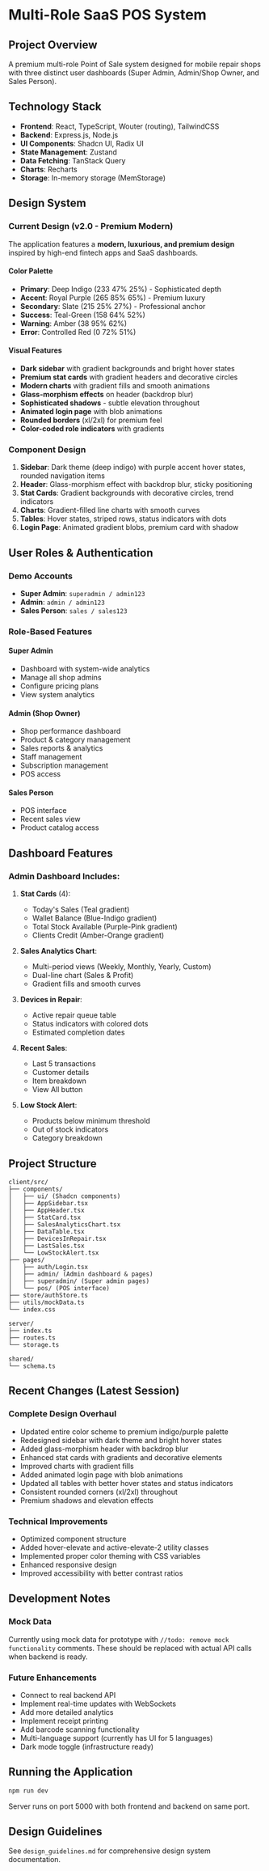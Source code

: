 # Multi-Role SaaS POS System

## Project Overview
A premium multi-role Point of Sale system designed for mobile repair shops with three distinct user dashboards (Super Admin, Admin/Shop Owner, and Sales Person).

## Technology Stack
- **Frontend**: React, TypeScript, Wouter (routing), TailwindCSS
- **Backend**: Express.js, Node.js
- **UI Components**: Shadcn UI, Radix UI
- **State Management**: Zustand
- **Data Fetching**: TanStack Query
- **Charts**: Recharts
- **Storage**: In-memory storage (MemStorage)

## Design System

### Current Design (v2.0 - Premium Modern)
The application features a **modern, luxurious, and premium design** inspired by high-end fintech apps and SaaS dashboards.

#### Color Palette
- **Primary**: Deep Indigo (233 47% 25%) - Sophisticated depth
- **Accent**: Royal Purple (265 85% 65%) - Premium luxury
- **Secondary**: Slate (215 25% 27%) - Professional anchor
- **Success**: Teal-Green (158 64% 52%)
- **Warning**: Amber (38 95% 62%)
- **Error**: Controlled Red (0 72% 51%)

#### Visual Features
- **Dark sidebar** with gradient backgrounds and bright hover states
- **Premium stat cards** with gradient headers and decorative circles
- **Modern charts** with gradient fills and smooth animations
- **Glass-morphism effects** on header (backdrop blur)
- **Sophisticated shadows** - subtle elevation throughout
- **Animated login page** with blob animations
- **Rounded borders** (xl/2xl) for premium feel
- **Color-coded role indicators** with gradients

### Component Design
1. **Sidebar**: Dark theme (deep indigo) with purple accent hover states, rounded navigation items
2. **Header**: Glass-morphism effect with backdrop blur, sticky positioning
3. **Stat Cards**: Gradient backgrounds with decorative circles, trend indicators
4. **Charts**: Gradient-filled line charts with smooth curves
5. **Tables**: Hover states, striped rows, status indicators with dots
6. **Login Page**: Animated gradient blobs, premium card with shadow

## User Roles & Authentication

### Demo Accounts
- **Super Admin**: `superadmin / admin123`
- **Admin**: `admin / admin123`
- **Sales Person**: `sales / sales123`

### Role-Based Features

#### Super Admin
- Dashboard with system-wide analytics
- Manage all shop admins
- Configure pricing plans
- View system analytics

#### Admin (Shop Owner)
- Shop performance dashboard
- Product & category management
- Sales reports & analytics
- Staff management
- Subscription management
- POS access

#### Sales Person
- POS interface
- Recent sales view
- Product catalog access

## Dashboard Features

### Admin Dashboard Includes:
1. **Stat Cards** (4):
   - Today's Sales (Teal gradient)
   - Wallet Balance (Blue-Indigo gradient)
   - Total Stock Available (Purple-Pink gradient)
   - Clients Credit (Amber-Orange gradient)

2. **Sales Analytics Chart**:
   - Multi-period views (Weekly, Monthly, Yearly, Custom)
   - Dual-line chart (Sales & Profit)
   - Gradient fills and smooth curves

3. **Devices in Repair**:
   - Active repair queue table
   - Status indicators with colored dots
   - Estimated completion dates

4. **Recent Sales**:
   - Last 5 transactions
   - Customer details
   - Item breakdown
   - View All button

5. **Low Stock Alert**:
   - Products below minimum threshold
   - Out of stock indicators
   - Category breakdown

## Project Structure

```
client/src/
├── components/
│   ├── ui/ (Shadcn components)
│   ├── AppSidebar.tsx
│   ├── AppHeader.tsx
│   ├── StatCard.tsx
│   ├── SalesAnalyticsChart.tsx
│   ├── DataTable.tsx
│   ├── DevicesInRepair.tsx
│   ├── LastSales.tsx
│   └── LowStockAlert.tsx
├── pages/
│   ├── auth/Login.tsx
│   ├── admin/ (Admin dashboard & pages)
│   ├── superadmin/ (Super admin pages)
│   └── pos/ (POS interface)
├── store/authStore.ts
├── utils/mockData.ts
└── index.css

server/
├── index.ts
├── routes.ts
└── storage.ts

shared/
└── schema.ts
```

## Recent Changes (Latest Session)

### Complete Design Overhaul
- Updated entire color scheme to premium indigo/purple palette
- Redesigned sidebar with dark theme and bright hover states
- Added glass-morphism header with backdrop blur
- Enhanced stat cards with gradients and decorative elements
- Improved charts with gradient fills
- Added animated login page with blob animations
- Updated all tables with better hover states and status indicators
- Consistent rounded corners (xl/2xl) throughout
- Premium shadows and elevation effects

### Technical Improvements
- Optimized component structure
- Added hover-elevate and active-elevate-2 utility classes
- Implemented proper color theming with CSS variables
- Enhanced responsive design
- Improved accessibility with better contrast ratios

## Development Notes

### Mock Data
Currently using mock data for prototype with `//todo: remove mock functionality` comments. These should be replaced with actual API calls when backend is ready.

### Future Enhancements
- Connect to real backend API
- Implement real-time updates with WebSockets
- Add more detailed analytics
- Implement receipt printing
- Add barcode scanning functionality
- Multi-language support (currently has UI for 5 languages)
- Dark mode toggle (infrastructure ready)

## Running the Application
```bash
npm run dev
```
Server runs on port 5000 with both frontend and backend on same port.

## Design Guidelines
See `design_guidelines.md` for comprehensive design system documentation.
